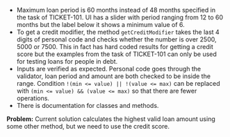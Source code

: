- Maximum loan period is 60 months instead of 48 months specified in the task of TICKET-101. UI has a slider with period ranging from 12 to 60 months but the label below it shows a minimum value of 6.
- To get a credit modifier, the method `getCreditModifier` takes the last 4 digits of personal code and checks whether the number is over 2500, 5000 or 7500. This in fact has hard coded results for getting a credit score but the examples from the task of TICKET-101 can only be used for testing loans for people in debt.
- Inputs are verified as expected. Personal code goes through the validator, loan period and amount are both checked to be inside the range. Condition `!(min <= value) || !(value <= max)` can be replaced with `(min <= value) && (value <= max)` so that there are fewer operations.
- There is documentation for classes and methods.

**Problem:**
Current solution calculates the highest valid loan amount using some other method, but we need to use the credit score.